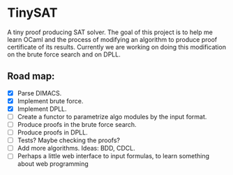 # TinySAT

A tiny proof producing SAT solver. The goal of this project is to help me learn OCaml
and the process of modifying an algorithm to produce proof certificate of its results.
Currently we are working on doing this modification on the brute force search and on
DPLL.

## Road map:
  - [x] Parse DIMACS.
  - [x] Implement brute force.
  - [x] Implement DPLL.
  - [ ] Create a functor to parametrize algo modules by the input format.
  - [ ] Produce proofs in the brute force search.
  - [ ] Produce proofs in DPLL.
  - [ ] Tests? Maybe checking the proofs?
  - [ ] Add more algorithms. Ideas: BDD, CDCL.
  - [ ] Perhaps a little web interface to input formulas, to learn something about web programming
